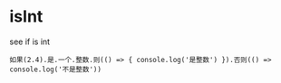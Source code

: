 # isInt
see if is int

```
如果(2.4).是.一个.整数.则(() => { console.log('是整数') }).否则(() => console.log('不是整数'))
```

